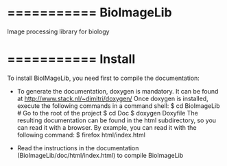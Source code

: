 ===========
BioImageLib
===========

Image processing library for biology


===========
  Install
===========
To install BioIMageLib, you need 
first to compile the documentation:

- To generate the documentation, doxygen is mandatory. 
  It can be found at http://www.stack.nl/~dimitri/doxygen/
  Once doxygen is installed, execute the following commands in a command shell:
  $ cd BioImageLib # Go to the root of the project 
  $ cd Doc
  $ doxygen Doxyfile
  The resulting documentation can be found in the html subdirectory, so you can read it with a browser. 
  By example, you can read it with the following command:
  $ firefox html/index.html

- Read the instructions in the documentation (BioImageLib/doc/html/index.html) to compile BioImageLib
